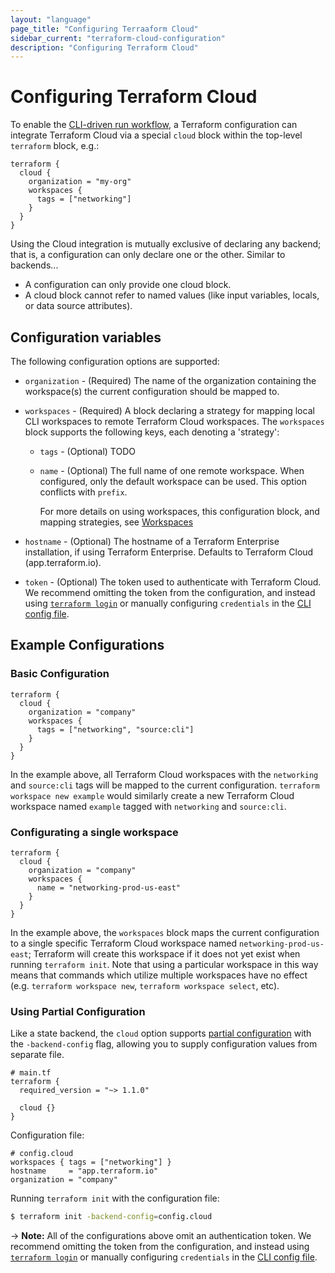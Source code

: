 ```yaml
---
layout: "language"
page_title: "Configuring Terraaform Cloud"
sidebar_current: "terraform-cloud-configuration"
description: "Configuring Terraform Cloud"
---
```


# Configuring Terraform Cloud

To enable the [CLI-driven run workflow](https://www.terraform.io/docs/cloud/run/cli.html), a
Terraform configuration can integrate Terraform Cloud via a special `cloud` block within the
top-level `terraform` block, e.g.:

```
terraform {
  cloud {
    organization = "my-org"
    workspaces {
      tags = ["networking"]
    }
  }
}
```

Using the Cloud integration is mutually exclusive of declaring any backend; that is, a configuration
can only declare one or the other. Similar to backends...

- A configuration can only provide one cloud block.
- A cloud block cannot refer to named values (like input variables, locals, or data source attributes).

## Configuration variables

The following configuration options are supported:

* `organization` - (Required) The name of the organization containing the
  workspace(s) the current configuration should be mapped to.
* `workspaces` - (Required) A block declaring a strategy for mapping local CLI workspaces to remote
  Terraform Cloud workspaces.
  The `workspaces` block supports the following keys, each denoting a 'strategy':

  * `tags` - (Optional) TODO

  * `name` - (Optional) The full name of one remote workspace. When configured,
    only the default workspace can be used. This option conflicts with `prefix`.

    For more details on using workspaces, this configuration block, and mapping strategies, see [Workspaces](/docs/language/settings/terraform-cloud/workspaces.html)
* `hostname` - (Optional) The hostname of a Terraform Enterprise installation, if using Terraform
  Enterprise. Defaults to Terraform Cloud (app.terraform.io).
* `token` - (Optional) The token used to authenticate with Terraform Cloud.
  We recommend omitting the token from the configuration, and instead using
  [`terraform login`](/docs/cli/commands/login.html) or manually configuring
  `credentials` in the
  [CLI config file](/docs/cli/config/config-file.html#credentials).

## Example Configurations

### Basic Configuration

```hcl
terraform {
  cloud {
    organization = "company"
    workspaces {
      tags = ["networking", "source:cli"]
    }
  }
}
```

In the example above, all Terraform Cloud workspaces with the `networking` and `source:cli` tags
will be mapped to the current configuration. `terraform workspace new example` would similarly
create a new Terraform Cloud workspace named `example` tagged with `networking` and `source:cli`.

### Configurating a single workspace

```hcl
terraform {
  cloud {
    organization = "company"
    workspaces {
      name = "networking-prod-us-east"
    }
  }
}
```

In the example above, the `workspaces` block maps the current configuration to a single specific
Terraform Cloud workspace named `networking-prod-us-east`; Terraform will create this workspace if
it does not yet exist when running `terraform init`. Note that using a particular workspace in this
way means that commands which utilize multiple workspaces have no effect (e.g. `terraform workspace
new`, `terraform workspace select`, etc).

### Using Partial Configuration

Like a state backend, the `cloud` option supports [partial
configuration](/docs/language/settings/backends/configuration.html#partial-configuration) with the
`-backend-config` flag, allowing you to supply configuration values from separate file.

```hcl
# main.tf
terraform {
  required_version = "~> 1.1.0"

  cloud {}
}
```

Configuration file:

```hcl
# config.cloud
workspaces { tags = ["networking"] }
hostname     = "app.terraform.io"
organization = "company"
```

Running `terraform init` with the configuration file:

```sh
$ terraform init -backend-config=config.cloud
```

->  **Note:** All of the configurations above omit an authentication token. We recommend omitting
the token from the configuration, and instead using [`terraform login`](/docs/cli/commands/login.html)
or manually configuring `credentials` in the [CLI config file](/docs/cli/config/config-file.html#credentials).

